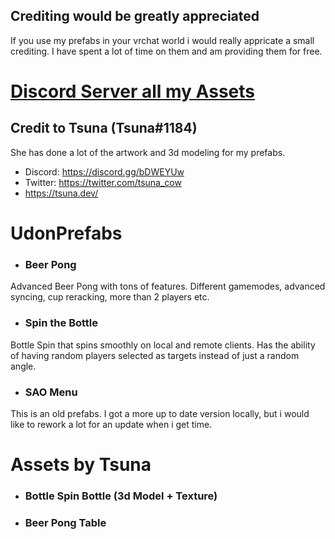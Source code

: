 ## Crediting would be greatly appreciated
If you use my prefabs in your vrchat world i would really appricate a small crediting.
I have spent a lot of time on them and am providing them for free.

# [Discord Server all my Assets](https://discord.thryrallo.de/)

## Credit to Tsuna (Tsuna#1184)
She has done a lot of the artwork and 3d modeling for my prefabs.
* Discord: https://discord.gg/bDWEYUw
* Twitter: https://twitter.com/tsuna_cow
* https://tsuna.dev/

# UdonPrefabs
* ### Beer Pong
Advanced Beer Pong with tons of features. Different gamemodes, advanced syncing, cup reracking, more than 2 players etc.

* ### Spin the Bottle
Bottle Spin that spins smoothly on local and remote clients.
Has the ability of having random players selected as targets instead of just a random angle.

* ### SAO Menu
This is an old prefabs. I got a more up to date version locally, but i would like to rework a lot for an update when i get time.

# Assets by Tsuna

* ### Bottle Spin Bottle (3d Model + Texture)
* ### Beer Pong Table
